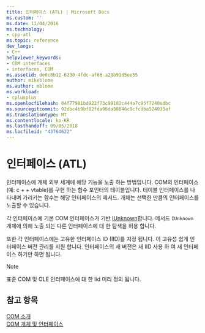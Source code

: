 ```yaml
---
title: 인터페이스 (ATL) | Microsoft Docs
ms.custom: ''
ms.date: 11/04/2016
ms.technology:
- cpp-atl
ms.topic: reference
dev_langs:
- C++
helpviewer_keywords:
- COM interfaces
- interfaces, COM
ms.assetid: de6c8b12-6230-4fdc-af66-a28b91d5ee55
author: mikeblome
ms.author: mblome
ms.workload:
- cplusplus
ms.openlocfilehash: 04f77981bd922f73c99102c444a7c95f7240adbc
ms.sourcegitcommit: 92dbc4b9bf82fda96da80846c9cfcdba524035af
ms.translationtype: MT
ms.contentlocale: ko-KR
ms.lasthandoff: 09/05/2018
ms.locfileid: "43764622"
---
```

# <a name="interfaces-atl"></a>인터페이스 (ATL)

인터페이스에 개체 외부 세계에 해당 기능을 노출 하는 방법입니다. COM의 인터페이스 (예: c + + vtable)를 구현 하는 함수 포인터의 테이블입니다. 테이블 인터페이스를 나타내며 가리키는 함수는 해당 인터페이스의 메서드. 개체는 선택한 만큼의 인터페이스를 노출할 수 있습니다.

각 인터페이스에 기본 COM 인터페이스가 기반 [IUnknown](../atl/iunknown.md)합니다. 메서드 `IUnknown` 개체에 의해 노출 되는 다른 인터페이스에 대 한 탐색을 허용 합니다.

또한 각 인터페이스에는 고유한 인터페이스 ID (IID)를 지정 됩니다. 이 고유성 쉽게 인터페이스 버전 관리를 지원 합니다. 인터페이스의 새 버전은 새 IID 사용 하 여 새 인터페이스 하기만 하면 됩니다.

> [!NOTE]
>  표준 COM 및 OLE 인터페이스에 대 한 Iid 미리 정의 됩니다.

## <a name="see-also"></a>참고 항목

[COM 소개](../atl/introduction-to-com.md)   
[COM 개체 및 인터페이스](/windows/desktop/com/com-objects-and-interfaces)

